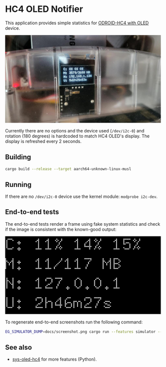 # HC4 OLED Notifier

This application provides simple statistics for [ODROID-HC4 with OLED] device.

[ODROID-HC4 with OLED]: https://www.hardkernel.com/shop/odroid-hc4-oled/

![Real-life render](docs/real.jpg)

Currently there are no options and the device used (`/dev/i2c-0`) and
rotation (180 degrees) is hardcoded to match HC4 OLED's display. The
display is refreshed every 2 seconds.

## Building

```sh
cargo build --release --target aarch64-unknown-linux-musl
```

## Running

If there are no `/dev/i2c-0` device use the kernel module: `modprobe
i2c-dev`.

## End-to-end tests

The end-to-end tests render a frame using fake system statistics and
check if the image is consistent with the known-good output:

![Simulated output](docs/screenshot.png)

To regenerate end-to-end screenshots run the following command:

```sh
EG_SIMULATOR_DUMP=docs/screenshot.png cargo run --features simulator --bin simulate
```

## See also

  - [sys-oled-hc4](https://github.com/rpardini/sys-oled-hc4) for more
    features (Python).
